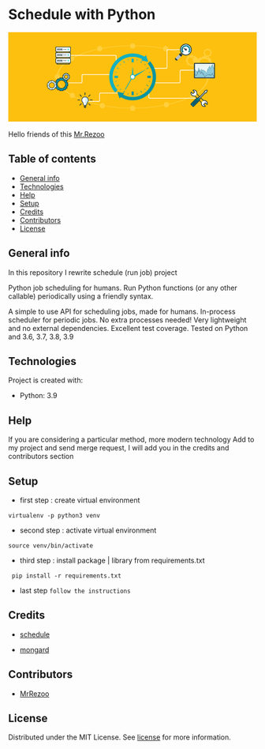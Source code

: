# Schedule with Python

![python](.assets/schedule.png)

Hello friends of this [Mr.Rezoo](https://www.linkedin.com/in/reza-mobaraki/)

## Table of contents

* [General info](#General-info)
* [Technologies](#Technologies)
* [Help](#Help)
* [Setup](#Setup)
* [Credits](#credits)
* [Contributors](#Contributors)
* [License](#license)

## General info

In this repository I rewrite schedule (run job) project

Python job scheduling for humans. Run Python functions (or any other callable)
periodically using a friendly syntax.

A simple to use API for scheduling jobs, made for humans. In-process scheduler
for periodic jobs. No extra processes needed!
Very lightweight and no external dependencies. Excellent test coverage. Tested
on Python and 3.6, 3.7, 3.8, 3.9

## Technologies

Project is created with:

* Python: 3.9

## Help

If you are considering a particular method, more modern technology Add to my
project and send merge request, I will add you in the credits and contributors
section

## Setup

* first step : create virtual environment

```shell
virtualenv -p python3 venv 
```

* second step : activate virtual environment

```shell
source venv/bin/activate  
```

* third step : install package | library from requirements.txt

```shell
 pip install -r requirements.txt
```

* last step `follow the instructions`

## Credits

* [schedule](https://github.com/dbader/schedule)

* [mongard](https://www.mongard.ir/courses/python-schedule-project)

## Contributors

* [MrRezoo](https://github.com/MrRezoo)

## License

Distributed under the MIT License. See [license](LICENSE) for more information.
